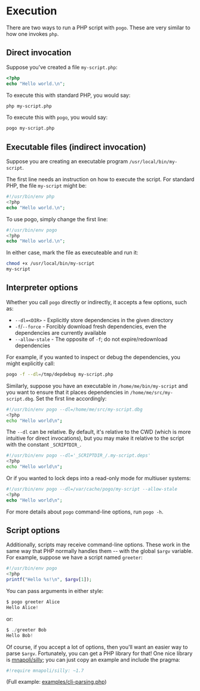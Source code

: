 # Execution

There are two ways to run a PHP script with `pogo`. These are very similar to how one invokes `php`.

## Direct invocation

Suppose you've created a file `my-script.php`:

```php
<?php
echo "Hello world.\n";
```

To execute this with standard PHP, you would say:

```bash
php my-script.php
```

To execute this with `pogo`, you would say:

```bash
pogo my-script.php
```

## Executable files (indirect invocation)

Suppose you are creating an executable program `/usr/local/bin/my-script`.

The first line needs an instruction on how to execute the script.  For
standard PHP, the file `my-script` might be:

```php
#!/usr/bin/env php
<?php
echo "Hello world.\n";
```

To use pogo, simply change the first line:

```php
#!/usr/bin/env pogo
<?php
echo "Hello world.\n";
```

In either case, mark the file as executeable and run it:

```bash
chmod +x /usr/local/bin/my-script
my-script
```

## Interpreter options

Whether you call `pogo` directly or indirectly, it accepts a few options, such as:

* `--dl=<DIR>` - Explicitly store dependencies in the given directory
* `-f`/`--force` - Forcibly download fresh dependencies, even the dependencies are currently available
* `--allow-stale` - The opposite of `-f`; do not expire/redownload dependencies

For example, if you wanted to inspect or debug the dependencies, you might explicitly call:

```bash
pogo -f --dl=/tmp/depdebug my-script.php
```

Similarly, suppose you have an executable in `/home/me/bin/my-script` and you want
to ensure that it places dependencies in `/home/me/src/my-script.dbg`. Set the
first line accordingly:

```bash
#!/usr/bin/env pogo --dl=/home/me/src/my-script.dbg
<?php
echo "Hello world\n";
```

The `--dl` can be relative. By default, it's relative to the CWD (which is
more intuitive for direct invocations), but you may make it relative to the
script with the constant `_SCRIPTDIR_`.

```bash
#!/usr/bin/env pogo --dl='_SCRIPTDIR_/.my-script.deps'
<?php
echo "Hello world\n";
```

Or if you wanted to lock deps into a read-only mode for multiuser systems:

```php
#!/usr/bin/env pogo --dl=/var/cache/pogo/my-script --allow-stale
<?php
echo "Hello world\n";
```

For more details about `pogo` command-line options, run `pogo -h`.

## Script options

Additionally, scripts may receive command-line options. These work in the
same way that PHP normally handles them -- with the global `$argv` variable.
For example, suppose we have a script named `greeter`:

```php
#!/usr/bin/env pogo
<?php
printf("Hello %s!\n", $argv[1]);
```

You can pass arguments in either style:

```php
$ pogo greeter Alice
Hello Alice!
```

or:

```php
$ ./greeter Bob
Hello Bob!
```

Of course, if you accept a lot of options, then you'll want an easier way to parse `$argv`.  Fortunately, you can get a PHP
library for that!  One nice library is [mnapoli/silly](https://github.com/mnapoli/silly); you can just copy an example and
include the pragma:

```php
#!require mnapoli/silly: ~1.7
```

(Full example: [examples/cli-parsing.php](//github.com/totten/pogo/blob/master/examples/cli-parsing.php))
